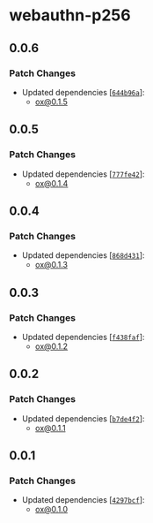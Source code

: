 # webauthn-p256

## 0.0.6

### Patch Changes

- Updated dependencies [[`644b96a`](https://github.com/wevm/ox/commit/644b96a169a118c6f0606eda5354785523ed099b)]:
  - ox@0.1.5

## 0.0.5

### Patch Changes

- Updated dependencies [[`777fe42`](https://github.com/wevm/ox/commit/777fe4249c5225c676ff690fda58c5fcfb35d1f0)]:
  - ox@0.1.4

## 0.0.4

### Patch Changes

- Updated dependencies [[`868d431`](https://github.com/wevm/ox/commit/868d4319a8cda77345f85f9f2e88ca786f0c8cfe)]:
  - ox@0.1.3

## 0.0.3

### Patch Changes

- Updated dependencies [[`f438faf`](https://github.com/wevm/ox/commit/f438fafbd396248283876eba220f4c661c47bfd2)]:
  - ox@0.1.2

## 0.0.2

### Patch Changes

- Updated dependencies [[`b7de4f2`](https://github.com/wevm/ox/commit/b7de4f2180520fd7f2bf08955df6e676d75db93e)]:
  - ox@0.1.1

## 0.0.1

### Patch Changes

- Updated dependencies [[`4297bcf`](https://github.com/wevm/ox/commit/4297bcf0acef7f1f208ba3770d679fefa0c2cb8d)]:
  - ox@0.1.0
